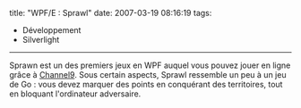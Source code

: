 title: "WPF/E : Sprawl"
date: 2007-03-19 08:16:19
tags:
  - Développement
  - Silverlight
---

<a class="brokenlink" title="Ce site n'existe plus">Sprawn</a> est un des premiers jeux en WPF auquel vous pouvez jouer en ligne grâce à [Channel9](//channel9.msdn.com). Sous certain aspects, Sprawl ressemble un peu à un jeu de Go&nbsp;: vous devez marquer des points en conquérant des territoires, tout en bloquant l'ordinateur adversaire.